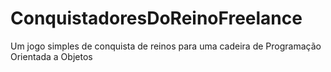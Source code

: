 # ConquistadoresDoReinoFreelance
Um jogo simples de conquista de reinos para uma cadeira de Programação Orientada a Objetos

